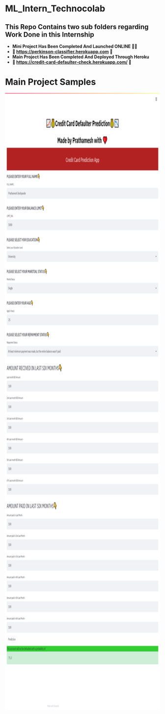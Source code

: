 # ML_Intern_Technocolab
## This Repo Contains two sub folders regarding Work Done in this Internship
* **Mini Project Has Been Completed And Launched ONLINE 🥳🥳**
* **👾  https://perkinson-classifier.herokuapp.com  👾**
* **Main Project Has Been Completed And Deployed Through Heroku**
* **👾  https://credit-card-defaulter-check.herokuapp.com/  👾**

# Main Project Samples
<p>
<img align="center" width="1200" height="2000" src="https://github.com/PrathameshDeshpande/ML_Intern_Technocolab/blob/master/screencapture-credit-card-defaulter-check-herokuapp-2020-10-01-21_43_20.png">
</p>
